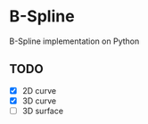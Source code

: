 # B-Spline
B-Spline implementation on Python
## TODO
- [x] 2D curve
- [x] 3D curve
- [ ] 3D surface
